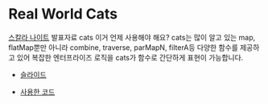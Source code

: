 #  Real World Cats
[스칼라 나이트](https://festa.io/events/18) 발표자료
cats 이거 언제 사용해야 해요? cats는 많이 알고 있는 map, flatMap뿐만 아니라 combine, traverse, parMapN, filterA등 다양한 함수를 제공하고 있어 복잡한 엔터프라이즈 로직을 cats가 함수로 간단하게 표현이 가능합니다.

* [슬라이드](./real-world-cats.pdf)

* [사용한 코드](./tips/test/src/tips)

